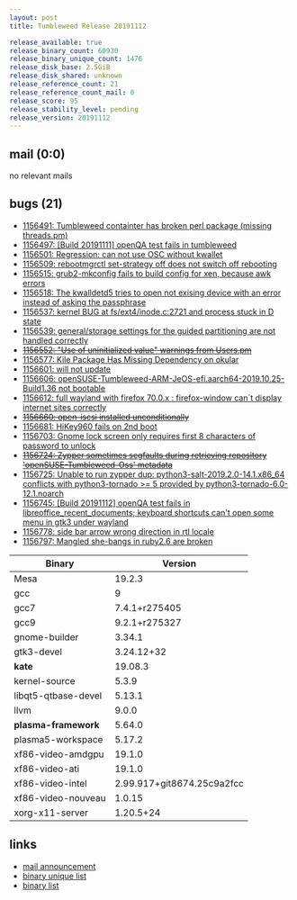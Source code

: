 ```yaml
---
layout: post
title: Tumbleweed Release 20191112

release_available: true
release_binary_count: 60930
release_binary_unique_count: 1476
release_disk_base: 2.5GiB
release_disk_shared: unknown
release_reference_count: 21
release_reference_count_mail: 0
release_score: 95
release_stability_level: pending
release_version: 20191112
---
```


## mail (0:0)

no relevant mails

## bugs (21)

<!--more-->

- [1156491: Tumbleweed containter has broken perl package (missing threads.pm)](https://bugzilla.opensuse.org/show_bug.cgi?id=1156491)
- [1156497: \[Build 20191111\] openQA test fails in tumbleweed](https://bugzilla.opensuse.org/show_bug.cgi?id=1156497)
- [1156501: Regression: can not use OSC without kwallet](https://bugzilla.opensuse.org/show_bug.cgi?id=1156501)
- [1156509: rebootmgrctl set-strategy off does not switch off rebooting](https://bugzilla.opensuse.org/show_bug.cgi?id=1156509)
- [1156515: grub2-mkconfig fails to build config for xen, because awk errors](https://bugzilla.opensuse.org/show_bug.cgi?id=1156515)
- [1156518: The kwalldetd5 tries to open not exising device with an error instead of asking the passphrase](https://bugzilla.opensuse.org/show_bug.cgi?id=1156518)
- [1156537: kernel BUG at fs/ext4/inode.c:2721 and process stuck in D state](https://bugzilla.opensuse.org/show_bug.cgi?id=1156537)
- [1156539: general/storage settings for the guided partitioning are not handled correctly](https://bugzilla.opensuse.org/show_bug.cgi?id=1156539)
- ~~[1156552: "Use of uninitialized value" warnings from Users.pm](https://bugzilla.opensuse.org/show_bug.cgi?id=1156552)~~
- [1156577: Kile Package Has Missing Dependency on okular](https://bugzilla.opensuse.org/show_bug.cgi?id=1156577)
- [1156601: will not update](https://bugzilla.opensuse.org/show_bug.cgi?id=1156601)
- [1156606: openSUSE-Tumbleweed-ARM-JeOS-efi.aarch64-2019.10.25-Build1.36 not bootable](https://bugzilla.opensuse.org/show_bug.cgi?id=1156606)
- [1156612: full wayland with firefox 70.0.x : firefox-window can´t display internet sites correctly](https://bugzilla.opensuse.org/show_bug.cgi?id=1156612)
- ~~[1156660: open-iscsi installed unconditionally](https://bugzilla.opensuse.org/show_bug.cgi?id=1156660)~~
- [1156681: HiKey960 fails on 2nd boot](https://bugzilla.opensuse.org/show_bug.cgi?id=1156681)
- [1156703: Gnome lock screen only requires first 8 characters of password to unlock](https://bugzilla.opensuse.org/show_bug.cgi?id=1156703)
- ~~[1156724: Zypper sometimes segfaults during retrieving repository 'openSUSE-Tumbleweed-Oss' metadata](https://bugzilla.opensuse.org/show_bug.cgi?id=1156724)~~
- [1156725: Unable to run zypper dup: python3-salt-2019.2.0-14.1.x86_64 conflicts with python3-tornado >= 5 provided by python3-tornado-6.0-12.1.noarch](https://bugzilla.opensuse.org/show_bug.cgi?id=1156725)
- [1156745: \[Build 20191112\] openQA test fails in libreoffice_recent_documents; keyboard shortcuts can't open some menu in gtk3 under wayland](https://bugzilla.opensuse.org/show_bug.cgi?id=1156745)
- [1156778: side bar arrow wrong direction in rtl locale](https://bugzilla.opensuse.org/show_bug.cgi?id=1156778)
- [1156797: Mangled she-bangs in ruby2.6 are broken](https://bugzilla.opensuse.org/show_bug.cgi?id=1156797)

Binary | Version
--- | ---
Mesa | 19.2.3
gcc | 9
gcc7 | 7.4.1+r275405
gcc9 | 9.2.1+r275327
gnome-builder | 3.34.1
gtk3-devel | 3.24.12+32
**kate** | 19.08.3
kernel-source | 5.3.9
libqt5-qtbase-devel | 5.13.1
llvm | 9.0.0
**plasma-framework** | 5.64.0
plasma5-workspace | 5.17.2
xf86-video-amdgpu | 19.1.0
xf86-video-ati | 19.1.0
xf86-video-intel | 2.99.917+git8674.25c9a2fcc
xf86-video-nouveau | 1.0.15
xorg-x11-server | 1.20.5+24

## links

- [mail announcement](https://lists.opensuse.org/opensuse-factory/2019-11/msg00227.html)
- [binary unique list](http://download.opensuse.org/history/20191112/rpm.unique.list)
- [binary list](http://download.opensuse.org/history/20191112/rpm.list)
